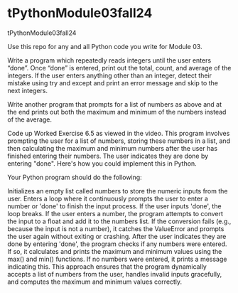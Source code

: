 # tPythonModule03fall24
tPythonModule03fall24

Use this repo for any and all Python code you write for Module 03.

Write a program which repeatedly reads integers until the user enters “done”. Once “done” is entered, print out the total, count, and average of the integers. If the user enters anything other than an integer, detect their mistake using try and except and print an error message and skip to the next integers.

Write another program that prompts for a list of numbers as above and at the end prints out both the maximum and minimum of the numbers instead of the average.

Code up Worked Exercise 6.5 as viewed in the video. This program involves prompting the user for a list of numbers, storing these numbers in a list, and then calculating the maximum and minimum numbers after the user has finished entering their numbers. The user indicates they are done by entering "done". Here's how you could implement this in Python.

Your Python program should do the following:

Initializes an empty list called numbers to store the numeric inputs from the user.
Enters a loop where it continuously prompts the user to enter a number or 'done' to finish the input process.
If the user inputs 'done', the loop breaks.
If the user enters a number, the program attempts to convert the input to a float and add it to the numbers list. If the conversion fails (e.g., because the input is not a number), it catches the ValueError and prompts the user again without exiting or crashing.
After the user indicates they are done by entering 'done', the program checks if any numbers were entered. If so, it calculates and prints the maximum and minimum values using the max() and min() functions. If no numbers were entered, it prints a message indicating this.
This approach ensures that the program dynamically accepts a list of numbers from the user, handles invalid inputs gracefully, and computes the maximum and minimum values correctly.

